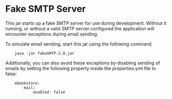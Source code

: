 # Fake SMTP Server
This jar starts up a fake SMTP server for use during development. Without it running, or without a valid SMTP server configured
the application will encounter exceptions during email sending.

To simulate email sending, start this jar using the following command

```
    java -jar fakeSMTP-2.0.jar
```

Additionally, you can also avoid these exceptions by disabling sending of emails by setting the following property inside the properties.yml file to false:

```
    ebookstore:
        mail:
            enabled: false
```

